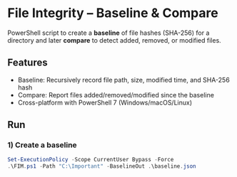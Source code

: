 # File Integrity – Baseline & Compare

PowerShell script to create a **baseline** of file hashes (SHA-256) for a directory and later **compare** to detect added, removed, or modified files.

## Features
- Baseline: Recursively record file path, size, modified time, and SHA-256 hash
- Compare: Report files added/removed/modified since the baseline
- Cross-platform with PowerShell 7 (Windows/macOS/Linux)

## Run

### 1) Create a baseline
```powershell
Set-ExecutionPolicy -Scope CurrentUser Bypass -Force
.\FIM.ps1 -Path "C:\Important" -BaselineOut .\baseline.json
